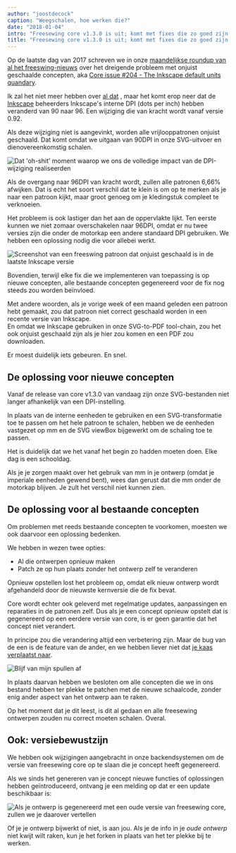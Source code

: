 ```yaml
---
author: "joostdecock"
caption: "Weegschalen, hoe werken die?"
date: "2018-01-04"
intro: "Freesewing core v1.3.0 is uit; komt met fixes die zo goed zijn dat we ze hebben geback-port naar al je drafts"
title: "Freesewing core v1.3.0 is uit; komt met fixes die zo goed zijn dat we ze hebben geback-port naar al je drafts"
---
```


Op de laatste dag van 2017 schreven we in onze [maandelijkse roundup van al het freeswing-nieuws](/blog/roundup-2017-12/) over het dreigende probleem met onjuist geschaalde concepten, aka [Core issue #204 - The Inkscape default units quandary](https://github.com/freesewing/core/issues/204).

Ik zal het niet meer hebben over [al dat](/blog/roundup-2017-12/) , maar het komt erop neer dat de [Inkscape](http://inkscape.org/) beheerders Inkscape's interne DPI (dots per inch) hebben veranderd van 90 naar 96. Een wijziging die van kracht wordt vanaf versie 0.92.

Als deze wijziging niet is aangevinkt, worden alle vrijlooppatronen onjuist geschaald. Dat komt omdat we uitgaan van 90DPI in onze SVG-uitvoer en dienovereenkomstig schalen.

![Dat 'oh-shit' moment waarop we ons de volledige impact van de DPI-wijziging realiseerden](https://posts.freesewing.org/uploads/oh_shit_90b4969a5d.gif)

Als de overgang naar 96DPI van kracht wordt, zullen alle patronen 6,66% afwijken. Dat is echt het soort verschil dat te klein is om op te merken als je naar een patroon kijkt, maar groot genoeg om je kledingstuk compleet te verknoeien.

Het probleem is ook lastiger dan het aan de oppervlakte lijkt. Ten eerste kunnen we niet zomaar overschakelen naar 96DPI, omdat er nu twee versies zijn die onder de motorkap een andere standaard DPI gebruiken. We hebben een oplossing nodig die voor allebei werkt.

![Screenshot van een freeswing patroon dat onjuist geschaald is in de laatste Inkscape versie](https://posts.freesewing.org/uploads/inkscape_b96e2bb510.png)

Bovendien, terwijl elke fix die we implementeren van toepassing is op nieuwe concepten, alle bestaande concepten gegenereerd voor de fix nog steeds zou worden beïnvloed.

Met andere woorden, als je vorige week of een maand geleden een patroon hebt gemaakt, zou dat patroon niet correct geschaald worden in een recente versie van Inkscape.  
En omdat we Inkscape gebruiken in onze SVG-to-PDF tool-chain, zou het ook onjuist geschaald zijn als je hier zou komen en een PDF zou downloaden.

Er moest duidelijk iets gebeuren. En snel.

## De oplossing voor nieuwe concepten

Vanaf de release van core v1.3.0 van vandaag zijn onze SVG-bestanden niet langer afhankelijk van een DPI-instelling.

In plaats van de interne eenheden te gebruiken en een SVG-transformatie toe te passen om het hele patroon te schalen, hebben we de eenheden vastgezet op mm en de SVG viewBox bijgewerkt om de schaling toe te passen.

Het is duidelijk dat we het vanaf het begin zo hadden moeten doen. Elke dag is een schooldag.

Als je je zorgen maakt over het gebruik van mm in je ontwerp (omdat je imperiale eenheden gewend bent), wees dan gerust dat die mm onder de motorkap blijven. Je zult het verschil niet kunnen zien.

## De oplossing voor al bestaande concepten

Om problemen met reeds bestaande concepten te voorkomen, moesten we ook daarvoor een oplossing bedenken.

We hebben in wezen twee opties:

 - Al die ontwerpen opnieuw maken
 - Patch ze op hun plaats zonder het ontwerp zelf te veranderen

Opnieuw opstellen lost het probleem op, omdat elk nieuw ontwerp wordt afgehandeld door de nieuwste kernversie die de fix bevat.

Core wordt echter ook geleverd met regelmatige updates, aanpassingen en reparaties in de patronen zelf. Dus als je een concept opnieuw opstelt dat is gegenereerd op een eerdere versie van core, is er geen garantie dat het concept niet verandert.

In principe zou die verandering altijd een verbetering zijn. Maar de bug van de een is de feature van de ander, en we hebben liever niet dat [je kaas verplaatst naar](https://en.wikipedia.org/wiki/Who_Moved_My_Cheese%3F).

![Blijf van mijn spullen af](https://posts.freesewing.org/uploads/who_moved_my_cheese_0cd51a25d6.jpg)

In plaats daarvan hebben we besloten om alle concepten die we in ons bestand hebben ter plekke te patchen met de nieuwe schaalcode, zonder enig ander aspect van het ontwerp aan te raken.

Op het moment dat je dit leest, is dit al gedaan en alle freesewing ontwerpen zouden nu correct moeten schalen. Overal.

## Ook: versiebewustzijn

We hebben ook wijzigingen aangebracht in onze backendsystemen om de versie van freesewing core op te slaan die je concept heeft gegenereerd.

Als we sinds het genereren van je concept nieuwe functies of oplossingen hebben geïntroduceerd, ontvang je een melding op dat er een update beschikbaar is:

![Als je ontwerp is gegenereerd met een oude versie van freesewing core, zullen we je daarover vertellen](https://posts.freesewing.org/uploads/upgrade_dee342e3fb.png)

Of je je ontwerp bijwerkt of niet, is aan jou. Als je de info in je *oude ontwerp* niet kwijt wilt raken, kun je het forken in plaats van het ter plekke bij te werken.








